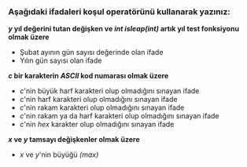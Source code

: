 ### Aşağıdaki ifadaleri koşul operatörünü kullanarak yazınız:

**_y_ yıl değerini tutan değişken ve _int isleap(int)_ artık yıl test fonksiyonu olmak üzere**
+ Şubat ayının gün sayısı değerinde olan ifade
+ Yılın gün sayısı olan ifade

**_c_ bir karakterin _ASCII_ kod numarası olmak üzere**

+ _c_'nin büyük harf karakteri olup olmadığını sınayan ifade
+ _c_'nin harf karakteri olup olmadığını sınayan ifade
+ _c_'nin rakam karakteri olup olmadığını sınayan ifade
+ _c_'nin rakam ya da harf karakteri olup olmadığını sınayan ifade
+ _c_'nin _hex_ karakter olup olmadığını sınayan ifade

**_x_ ve _y_ tamsayı değişkenler olmak üzere**
+ _x_ ve _y_'nin büyüğü _(max)_
